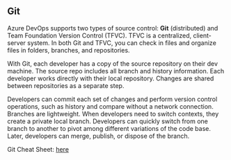 ## Git
Azure DevOps supports two types of source control: **Git** (distributed) and Team Foundation Version Control (TFVC). TFVC is a centralized, client-server system. In both Git and TFVC, you can check in files and organize files in folders, branches, and repositories.

With Git, each developer has a copy of the source repository on their dev machine. The source repo includes all branch and history information. Each developer works directly with their local repository. Changes are shared between repositories as a separate step.

Developers can commit each set of changes and perform version control operations, such as history and compare without a network connection. Branches are lightweight. When developers need to switch contexts, they create a private local branch. Developers can quickly switch from one branch to another to pivot among different variations of the code base. Later, developers can merge, publish, or dispose of the branch.

Git Cheat Sheet: [here](https://drive.google.com/file/d/1Vtw8AABcVew2HmpJoJfcQ3m6cNWqG1Ph/view?usp=sharing)
